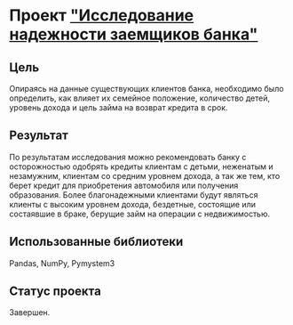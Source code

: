 # Проект <a href="https://nbviewer.jupyter.org/github/mogfl/Projects/blob/master/01.%20%D0%98%D1%81%D1%81%D0%BB%D0%B5%D0%B4%D0%BE%D0%B2%D0%B0%D0%BD%D0%B8%D0%B5%20%D0%BD%D0%B0%D0%B4%D0%B5%D0%B6%D0%BD%D0%BE%D1%81%D1%82%D0%B8%20%D0%B7%D0%B0%D1%91%D0%BC%D1%89%D0%B8%D0%BA%D0%BE%D0%B2%20%D0%B1%D0%B0%D0%BD%D0%BA%D0%B0/%D0%98%D1%81%D1%81%D0%BB%D0%B5%D0%B4%D0%BE%D0%B2%D0%B0%D0%BD%D0%B8%D0%B5%20%D0%BD%D0%B0%D0%B4%D0%B5%D0%B6%D0%BD%D0%BE%D1%81%D1%82%D0%B8%20%D0%B7%D0%B0%D1%91%D0%BC%D1%89%D0%B8%D0%BA%D0%BE%D0%B2%20%D0%B1%D0%B0%D0%BD%D0%BA%D0%B0.ipynb"> "Исследование надежности заемщиков банка" </a>

 ## Цель
 Опираясь на данные существующих клиентов банка, необходимо было определить, как влияет их семейное положение, количество детей, уровень дохода и цель займа на возврат кредита в срок.

 ## Результат
По результатам исследования можно рекомендовать банку с осторожностью одобрять кредиты клиентам с детьми, неженатым и незамужним, клиентам со средним уровнем дохода, а так же тем, кто берет кредит для приобретения автомобиля или получения образования. Более благонадежными клиентами будут являться клиенты с высоким уровнем дохода, бездетные, состоящие или состаявшие в браке, берущие займ на операции с недвижимостью.  
 
 ## Использованные библиотеки
 Pandas, NumPy, Pymystem3
 
 ## Статус проекта
 Завершен.
